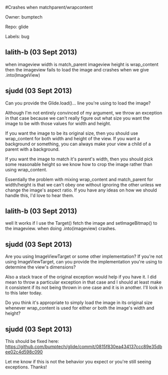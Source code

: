 #Crashes when matchparent/wrapcontent

Owner: bumptech

Repo: glide

Labels: bug 

## lalith-b (03 Sept 2013)

when imageview width is match_parent
imageview height is wrap_content then the imageview fails to load the image and crashes when we give .into(ImageView)


## sjudd (03 Sept 2013)

Can you provide the Glide.load()... line you're using to load the image?

Although I'm not entirely convinced of my argument, we throw an exception in that case because we can't really figure out what size you want the image to be with those values for width and height. 

If you want the image to be its original size, then you should use wrap_content for both width and height of the view. If you want a background or something, you can always make your view a child of a parent with a background.

If you want the image to match it's parent's width, then you should pick some reasonable height so we know how to crop the image rather than using wrap_content.

Essentially the problem with mixing wrap_content and match_parent for width/height is that we can't obey one without ignoring the other unless we change the image's aspect ratio. If you have any ideas on how we should handle this, I'd love to hear them.


## lalith-b (03 Sept 2013)

well It works if I use the Target() fetch the image and setImageBitmap() to the imageview. when doing .into(imageview) crashes.


## sjudd (03 Sept 2013)

Are you using ImageViewTarget or some other implementation? If you're not using ImageViewTarget, can you provide the implementation you're using to determine the view's dimensions? 

Also a stack trace of the original exception would help if you have it. I did mean to throw a particular exception in that case and I should at least make it consistent if its not being thrown in one case and it is in another. I'll look in to this later today.

Do you think it's appropriate to simply load the image in its original size whenever wrap_content is used for either or both the image's width and height?


## sjudd (03 Sept 2013)

This should be fixed here: https://github.com/bumptech/glide/commit/0815f830ea434137ccc89e35dbee02c4d598c090

Let me know if this is not the behavior you expect or you're still seeing exceptions. Thanks!


